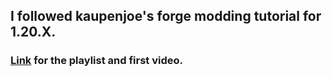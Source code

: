 ## I followed kaupenjoe's forge modding tutorial for 1.20.X.

### [Link](https://www.youtube.com/watch?v=55qUIf3GMss&list=PLKGarocXCE1H9Y21-pxjt5Pt8bW14twa-) for the playlist and first video.
